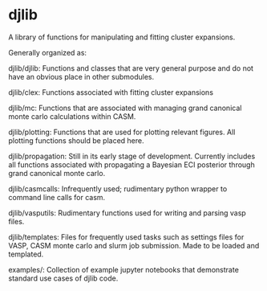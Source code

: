 # djlib
A library of functions for manipulating and fitting cluster expansions.

Generally organized as:

djlib/djlib: Functions and classes that are very general purpose and do not have an obvious place in other submodules.

djlib/clex: Functions associated with fitting cluster expansions 

djlib/mc: Functions that are associated with managing grand canonical monte carlo calculations within CASM. 

djlib/plotting: Functions that are used for plotting relevant figures. All plotting functions should be placed here. 

djlib/propagation: Still in its early stage of development. Currently includes all functions associated with propagating a Bayesian ECI posterior through grand canonical monte carlo. 

djlib/casmcalls: Infrequently used; rudimentary python wrapper to command line calls for casm. 

djlib/vasputils: Rudimentary functions used for writing and parsing vasp files. 

djlib/templates: Files for frequently used tasks such as settings files for VASP, CASM monte carlo and slurm job submission. Made to be loaded and templated.

examples/: Collection of example jupyter notebooks that demonstrate standard use cases of djlib code. 


